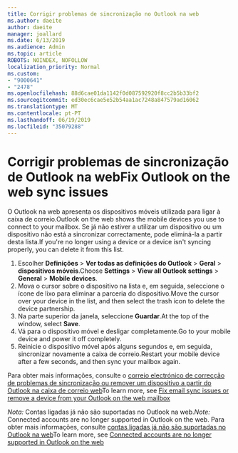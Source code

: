 ```yaml
---
title: Corrigir problemas de sincronização no Outlook na web
ms.author: daeite
author: daeite
manager: joallard
ms.date: 6/13/2019
ms.audience: Admin
ms.topic: article
ROBOTS: NOINDEX, NOFOLLOW
localization_priority: Normal
ms.custom:
- "9000641"
- "2478"
ms.openlocfilehash: 88d6cae01da1142f0d087592920f8cc2b5b33bf2
ms.sourcegitcommit: ed30ec6cae5e52b54aa1ac7248a847579ad16062
ms.translationtype: MT
ms.contentlocale: pt-PT
ms.lasthandoff: 06/19/2019
ms.locfileid: "35079288"
---
```

# <a name="fix-outlook-on-the-web-sync-issues"></a><span data-ttu-id="d6c67-102">Corrigir problemas de sincronização de Outlook na web</span><span class="sxs-lookup"><span data-stu-id="d6c67-102">Fix Outlook on the web sync issues</span></span>

<span data-ttu-id="d6c67-103">O Outlook na web apresenta os dispositivos móveis utilizada para ligar à caixa de correio.</span><span class="sxs-lookup"><span data-stu-id="d6c67-103">Outlook on the web shows the mobile devices you use to connect to your mailbox.</span></span> <span data-ttu-id="d6c67-104">Se já não estiver a utilizar um dispositivo ou um dispositivo não está a sincronizar correctamente, pode eliminá-la a partir desta lista.</span><span class="sxs-lookup"><span data-stu-id="d6c67-104">If you're no longer using a device or a device isn't syncing properly, you can delete it from this list.</span></span>

1. <span data-ttu-id="d6c67-105">Escolher **Definições** > **Ver todas as definições do Outlook** > **Geral** > **dispositivos móveis**.</span><span class="sxs-lookup"><span data-stu-id="d6c67-105">Choose **Settings** > **View all Outlook settings** > **General** > **Mobile devices**.</span></span>
1. <span data-ttu-id="d6c67-106">Mova o cursor sobre o dispositivo na lista e, em seguida, seleccione o ícone de lixo para eliminar a parceria do dispositivo.</span><span class="sxs-lookup"><span data-stu-id="d6c67-106">Move the cursor over your device in the list, and then select the trash icon to delete the device partnership.</span></span>
1. <span data-ttu-id="d6c67-107">Na parte superior da janela, seleccione **Guardar**.</span><span class="sxs-lookup"><span data-stu-id="d6c67-107">At the top of the window, select **Save**.</span></span>
1. <span data-ttu-id="d6c67-108">Vá para o dispositivo móvel e desligar completamente.</span><span class="sxs-lookup"><span data-stu-id="d6c67-108">Go to your mobile device and power it off completely.</span></span>
1. <span data-ttu-id="d6c67-109">Reinicie o dispositivo móvel após alguns segundos e, em seguida, sincronizar novamente a caixa de correio.</span><span class="sxs-lookup"><span data-stu-id="d6c67-109">Restart your mobile device after a few seconds, and then sync your mailbox again.</span></span>

<span data-ttu-id="d6c67-110">Para obter mais informações, consulte o [correio electrónico de correcção de problemas de sincronização ou remover um dispositivo a partir do Outlook na caixa de correio web](https://support.office.com/article/775ed31c-05bd-4ee4-b1b3-33fad7b5b992)</span><span class="sxs-lookup"><span data-stu-id="d6c67-110">To learn more, see [Fix email sync issues or remove a device from your Outlook on the web mailbox](https://support.office.com/article/775ed31c-05bd-4ee4-b1b3-33fad7b5b992)</span></span>

<span data-ttu-id="d6c67-111">*Nota:* Contas ligadas já não são suportadas no Outlook na web.</span><span class="sxs-lookup"><span data-stu-id="d6c67-111">*Note:* Connected accounts are no longer supported in Outlook on the web.</span></span> <span data-ttu-id="d6c67-112">Para obter mais informações, consulte [contas ligadas já não são suportadas no Outlook na web](https://support.office.com/article/5cc526bf-e928-4a99-8b9f-5e089df7d887)</span><span class="sxs-lookup"><span data-stu-id="d6c67-112">To learn more, see [Connected accounts are no longer supported in Outlook on the web](https://support.office.com/article/5cc526bf-e928-4a99-8b9f-5e089df7d887)</span></span>